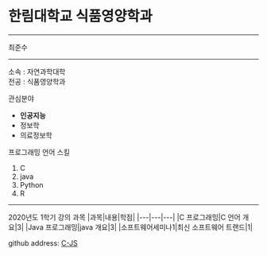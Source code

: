 # 한림대학교 식품영양학과
---

최준수

---

소속 : 자연과학대학  
전공 : 식품영양학과

관심분야
* **인공지능**
* 정보학
* 의료정보학

프로그래밍 언어 스킬
1. C
2. java
3. Python
4. R

---

2020년도 1학기 강의 과목
|과목|내용|학점|
|---|---|---|
|C 프로그래밍|C 언어 개요|3|
|Java 프로그래밍|java 개요|3|
|소프트웨어세미나1|최신 소프트웨어 트랜드|1|

github address: [C-JS][github]

[github]:http://github.com/C-JS
